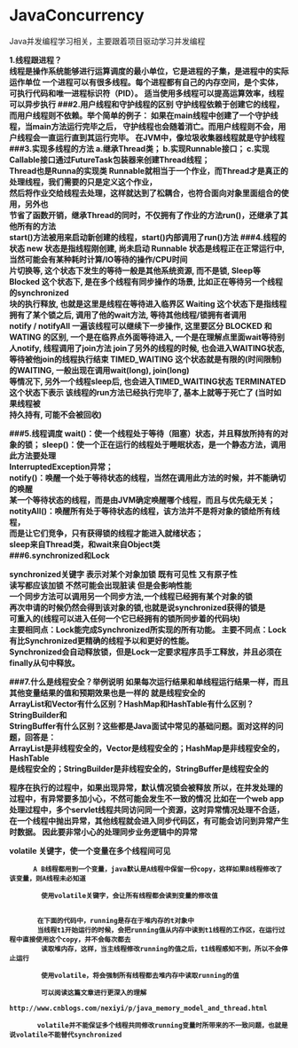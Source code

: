 # JavaConcurrency
Java并发编程学习相关，主要跟着项目驱动学习并发编程

<b/>1.线程跟进程？<br>
线程是操作系统能够进行运算调度的最小单位，它是进程的子集，是进程中的实际运作单位
一个进程可以有很多线程。每个进程都有自己的内存空间，是个实体，可执行代码和唯一进程标识符（PID）。 
适当使用多线程可以提高运算效率，线程可以异步执行
###2.用户线程和守护线程的区别
守护线程依赖于创建它的线程，而用户线程则不依赖。举个简单的例子：
如果在main线程中创建了一个守护线程，当main方法运行完毕之后，
守护线程也会随着消亡。而用户线程则不会，用户线程会一直运行直到其运行完毕。
在JVM中，像垃圾收集器线程就是守护线程
###3.实现多线程的方法
a.继承Thread类；
b.实现Runnable接口；
c.实现Callable接口通过FutureTask包装器来创建Thread线程；<br>
Thread也是Runna的实现类
Runnable就相当于一个作业，而Thread才是真正的处理线程，我们需要的只是定义这个作业，<br>
然后将作业交给线程去处理，这样就达到了松耦合，也符合面向对象里面组合的使用，另外也<br>
节省了函数开销，继承Thread的同时，不仅拥有了作业的方法run()，还继承了其他所有的方法<br>
start()方法被用来启动新创建的线程，start()内部调用了run()方法
###4.线程的状态
   new 状态是指线程刚创建, 尚未启动
   Runnable  状态是线程正在正常运行中, 当然可能会有某种耗时计算/IO等待的操作/CPU时间<br>片切换等, 这个状态下发生的等待一般是其他系统资源, 而不是锁, Sleep等
   Blocked 这个状态下, 是在多个线程有同步操作的场景, 比如正在等待另一个线程的synchronized<br> 块的执行释放, 也就是这里是线程在等待进入临界区
  Waiting 这个状态下是指线程拥有了某个锁之后, 调用了他的wait方法, 等待其他线程/锁拥有者调用<br> notify / notifyAll 一遍该线程可以继续下一步操作, 这里要区分 BLOCKED 和 WATING 的区别, 一个是在临界点外面等待进入, 一个是在理解点里面wait等待别人notify, 线程调用了join方法 join了另外的线程的时候, 也会进入WAITING状态, 等待被他join的线程执行结束
   TIMED_WAITING 这个状态就是有限的(时间限制)的WAITING, 一般出现在调用wait(long), 
   join(long)<br>等情况下, 另外一个线程sleep后, 也会进入TIMED_WAITING状态
   TERMINATED 这个状态下表示 该线程的run方法已经执行完毕了, 基本上就等于死亡了
   (当时如果线程被<br>持久持有, 可能不会被回收)
   
###5.线程调度
wait()：使一个线程处于等待（阻塞）状态，并且释放所持有的对象的锁；
sleep()：使一个正在运行的线程处于睡眠状态，是一个静态方法，调用此方法要处理<br>
InterruptedException异常；<br>
notify()：唤醒一个处于等待状态的线程，当然在调用此方法的时候，并不能确切的唤醒<br>
某一个等待状态的线程，而是由JVM确定唤醒哪个线程，而且与优先级无关；<br>
notityAll()：唤醒所有处于等待状态的线程，该方法并不是将对象的锁给所有线程，<br>
而是让它们竞争，只有获得锁的线程才能进入就绪状态；<br>
sleep来自Thread类，和wait来自Object类<br>
###6.synchronized和Lock

synchronized关键字 表示对某个对象加锁 既有可见性 又有原子性<br>
读写都应该加锁  不然可能会出现脏读  但是会影响性能<br>
一个同步方法可以调用另一个同步方法,一个线程已经拥有某个对象的锁<br>
再次申请的时候仍然会得到该对象的锁,也就是说synchronized获得的锁是<br>
可重入的(线程可以进入任何一个它已经拥有的锁所同步着的代码块)<br>
主要相同点：Lock能完成Synchronized所实现的所有功能。
主要不同点：Lock有比Synchronized更精确的线程予以和更好的性能。<br>
Synchronized会自动释放锁，但是Lock一定要求程序员手工释放，并且必须在finally从句中释放。

###7.什么是线程安全？举例说明
如果每次运行结果和单线程运行结果一样，而且其他变量结果的值和预期效果也是一样的
就是线程安全的<br>
ArrayList和Vector有什么区别？HashMap和HashTable有什么区别？StringBuilder和<br>
StringBuffer有什么区别？这些都是Java面试中常见的基础问题。面对这样的问题，回答是：<br>
ArrayList是非线程安全的，Vector是线程安全的；HashMap是非线程安全的，HashTable<br>
是线程安全的；StringBuilder是非线程安全的，StringBuffer是线程安全的<br>


   
   
   程序在执行的过程中，如果出现异常，默认情况锁会被释放
   所以，在并发处理的过程中，有异常要多加小心，不然可能会发生不一致的情况
   比如在一个web app处理过程中，多个servlet线程共同访问同一个资源，这时异常情况处理不合适，
   在一个线程中抛出异常，其他线程就会进入同步代码区，有可能会访问到异常产生时数据。
   因此要非常小心的处理同步业务逻辑中的异常
   
   volatile 关键字，使一个变量在多个线程间可见
          
          A B线程都用到一个变量，java默认是A线程中保留一份copy，这样如果B线程修改了该变量，则A线程未必知道
          
            使用volatile关键字，会让所有线程都会读到变量的修改值
          
           
           在下面的代码中，running是存在于堆内存的t对象中
           当线程t1开始运行的时候，会把running值从内存中读到t1线程的工作区，在运行过程中直接使用这个copy，并不会每次都去
            读取堆内存，这样，当主线程修改running的值之后，t1线程感知不到，所以不会停止运行
           
            使用volatile，将会强制所有线程都去堆内存中读取running的值
           
            可以阅读这篇文章进行更深入的理解
            http://www.cnblogs.com/nexiyi/p/java_memory_model_and_thread.html
           
           volatile并不能保证多个线程共同修改running变量时所带来的不一致问题，也就是说volatile不能替代synchronized